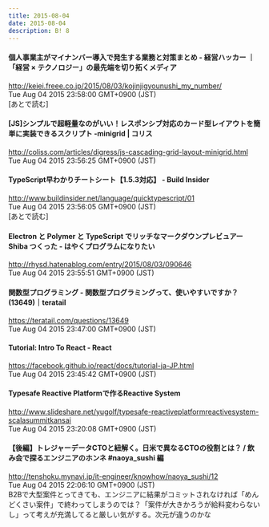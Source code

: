 ```yaml
---
title: 2015-08-04
date: 2015-08-04
description: B! 8
---
```


#### 個人事業主がマイナンバー導入で発生する業務と対策まとめ - 経営ハッカー ｜ 「経営 × テクノロジー」の最先端を切り拓くメディア
http://keiei.freee.co.jp/2015/08/03/kojinjigyounushi_my_number/<br>
Tue Aug 04 2015 23:58:00 GMT+0900 (JST)<br>
[あとで読む]


####   [JS]シンプルで超軽量なのがいい！レスポンシブ対応のカード型レイアウトを簡単に実装できるスクリプト -minigrid | コリス
http://coliss.com/articles/digress/js-cascading-grid-layout-minigrid.html<br>
Tue Aug 04 2015 23:56:25 GMT+0900 (JST)<br>


#### TypeScript早わかりチートシート【1.5.3対応】 - Build Insider
http://www.buildinsider.net/language/quicktypescript/01<br>
Tue Aug 04 2015 23:56:05 GMT+0900 (JST)<br>
[あとで読む]


####  Electron と Polymer と TypeScript でリッチなマークダウンプレビュアー Shiba つくった - はやくプログラムになりたい
http://rhysd.hatenablog.com/entry/2015/08/03/090646<br>
Tue Aug 04 2015 23:55:51 GMT+0900 (JST)<br>


#### 関数型プログラミング - 関数型プログラミングって、使いやすいですか？(13649)｜teratail
https://teratail.com/questions/13649<br>
Tue Aug 04 2015 23:47:00 GMT+0900 (JST)<br>


#### Tutorial: Intro To React - React
https://facebook.github.io/react/docs/tutorial-ja-JP.html<br>
Tue Aug 04 2015 23:45:42 GMT+0900 (JST)<br>


#### Typesafe Reactive Platformで作るReactive System
http://www.slideshare.net/yugolf/typesafe-reactiveplatformreactivesystem-scalasummitkansai<br>
Tue Aug 04 2015 23:20:08 GMT+0900 (JST)<br>


#### 【後編】トレジャーデータCTOと紐解く。日米で異なるCTOの役割とは？ / 飲み会で探るエンジニアのホンネ #naoya_sushi 編
http://tenshoku.mynavi.jp/it-engineer/knowhow/naoya_sushi/12<br>
Tue Aug 04 2015 22:06:10 GMT+0900 (JST)<br>
B2Bで大型案件とってきても、エンジニアに結果がコミットされなければ「めんどくさい案件」で終わってしまうのでは？「案件が大きかろうが給料変わらないし」って考えが充満してると厳しい気がする。次元が違うのかな


